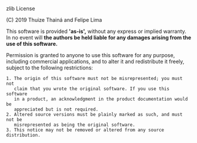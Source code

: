 zlib License

(C) 2019 Thuize Thainá and Felipe Lima

This software is provided **'as-is',** without any express or implied
warranty.  In no event will **the authors be held liable for any damages
arising from the use of this software.**

Permission is granted to anyone to use this software for any purpose,
including commercial applications, and to alter it and redistribute it
freely, subject to the following restrictions:
```
1. The origin of this software must not be misrepresented; you must not
   claim that you wrote the original software. If you use this software
   in a product, an acknowledgment in the product documentation would be
   appreciated but is not required.
2. Altered source versions must be plainly marked as such, and must not be
   misrepresented as being the original software.
3. This notice may not be removed or altered from any source distribution.
```
